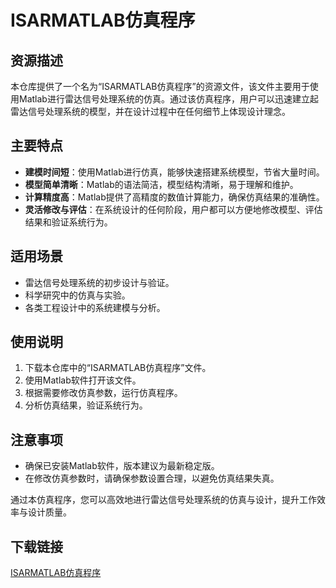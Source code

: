 # ISARMATLAB仿真程序

## 资源描述

本仓库提供了一个名为“ISARMATLAB仿真程序”的资源文件，该文件主要用于使用Matlab进行雷达信号处理系统的仿真。通过该仿真程序，用户可以迅速建立起雷达信号处理系统的模型，并在设计过程中在任何细节上体现设计理念。

## 主要特点

- **建模时间短**：使用Matlab进行仿真，能够快速搭建系统模型，节省大量时间。
- **模型简单清晰**：Matlab的语法简洁，模型结构清晰，易于理解和维护。
- **计算精度高**：Matlab提供了高精度的数值计算能力，确保仿真结果的准确性。
- **灵活修改与评估**：在系统设计的任何阶段，用户都可以方便地修改模型、评估结果和验证系统行为。

## 适用场景

- 雷达信号处理系统的初步设计与验证。
- 科学研究中的仿真与实验。
- 各类工程设计中的系统建模与分析。

## 使用说明

1. 下载本仓库中的“ISARMATLAB仿真程序”文件。
2. 使用Matlab软件打开该文件。
3. 根据需要修改仿真参数，运行仿真程序。
4. 分析仿真结果，验证系统行为。

## 注意事项

- 确保已安装Matlab软件，版本建议为最新稳定版。
- 在修改仿真参数时，请确保参数设置合理，以避免仿真结果失真。

通过本仿真程序，您可以高效地进行雷达信号处理系统的仿真与设计，提升工作效率与设计质量。

## 下载链接

[ISARMATLAB仿真程序](https://pan.quark.cn/s/4350bf712709)